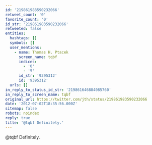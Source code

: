 ```yaml
---
id: '219861983590232066'
retweet_count: '0'
favorite_count: '0'
id_str: '219861983590232066'
retweeted: false
entities:
  hashtags: []
  symbols: []
  user_mentions:
    - name: Thomas H. Ptacek
      screen_name: tqbf
      indices:
        - '0'
        - '5'
      id_str: '9395312'
      id: '9395312'
  urls: []
in_reply_to_status_id_str: '219861646884085760'
in_reply_to_screen_name: tqbf
original_url: https://twitter.com/jth/status/219861983590232066
date: '2012-07-02T18:35:56.000Z'
sitemap: false
robots: noindex
reply: true
title: '@tqbf Definitely.'
---
```


@tqbf Definitely.